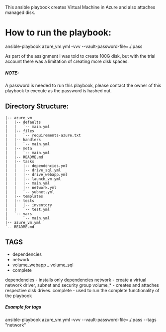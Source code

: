 This ansible playbook creates Virtual Machine in Azure and also attaches managed disk.

# How to run the playbook:
ansible-playbook azure_vm.yml -vvv --vault-password-file=./.pass

As part of the assignment I was told to create 100G disk, but with the trial account there was a limitation of creating more disk spaces.

##### NOTE: 
A password is needed to run this playbook, please contact the owner of this playbook to execute as the password is hashed out.


## Directory Structure:
```
|-- azure_vm
|   |-- defaults
|   |   `-- main.yml
|   |-- files
|   |   `-- requirements-azure.txt
|   |-- handlers
|   |   `-- main.yml
|   |-- meta
|   |   `-- main.yml
|   |-- README.md
|   |-- tasks
|   |   |-- dependencies.yml
|   |   |-- drive_sql.yml
|   |   |-- drive_webapp.yml
|   |   |-- launch_vm.yml
|   |   |-- main.yml
|   |   |-- network.yml
|   |   `-- subnet.yml
|   |-- templates
|   |-- tests
|   |   |-- inventory
|   |   `-- test.yml
|   `-- vars
|       `-- main.yml
|-- azure_vm.yml
`-- README.md
```

## TAGS
 - dependencies
 - network
 - volume_webapp
 _ volume_sql
 - complete

dependencies - installs only dependencies
network - create a virtual network driver, subnet and security group
volume_* - creates and attaches respective disk drives.
complete - used to run the complete functionality of the playbook

##### Example for tags
ansible-playbook azure_vm.yml -vvv --vault-password-file=./.pass  --tags "network"
